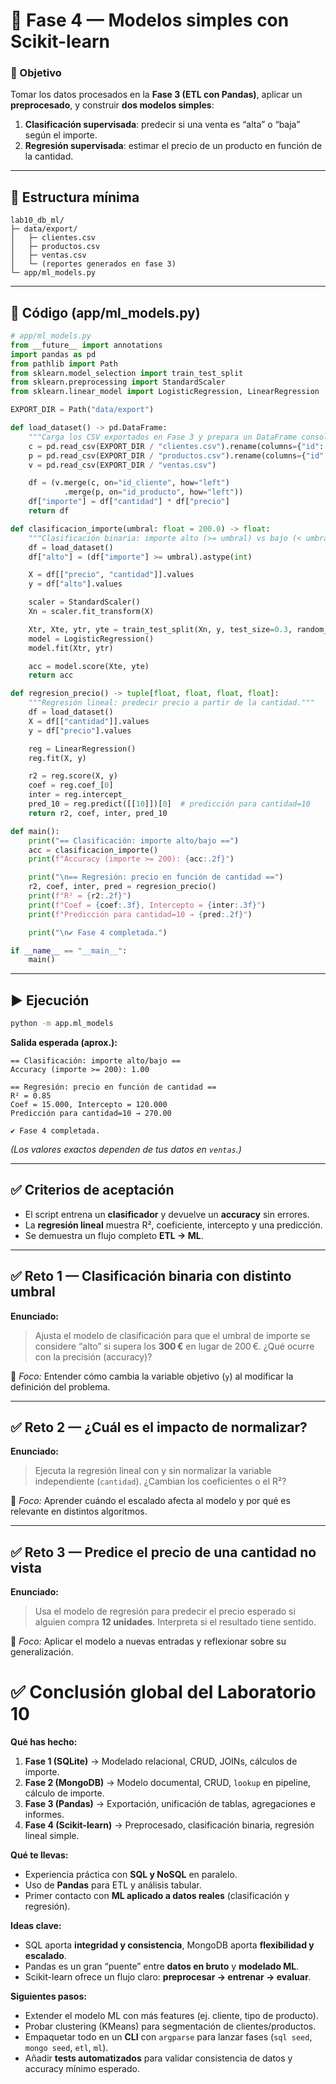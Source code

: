 # 🔹 Fase 4 — Modelos simples con Scikit-learn

### 🎯 Objetivo

Tomar los datos procesados en la **Fase 3 (ETL con Pandas)**, aplicar un **preprocesado**, y construir **dos modelos simples**:

1. **Clasificación supervisada**: predecir si una venta es “alta” o “baja” según el importe.
2. **Regresión supervisada**: estimar el precio de un producto en función de la cantidad.

---

## 🧱 Estructura mínima

```
lab10_db_ml/
├─ data/export/
│   ├─ clientes.csv
│   ├─ productos.csv
│   ├─ ventas.csv
│   └─ (reportes generados en fase 3)
└─ app/ml_models.py
```

---

## 🧭 Código (app/ml\_models.py)

```python
# app/ml_models.py
from __future__ import annotations
import pandas as pd
from pathlib import Path
from sklearn.model_selection import train_test_split
from sklearn.preprocessing import StandardScaler
from sklearn.linear_model import LogisticRegression, LinearRegression

EXPORT_DIR = Path("data/export")

def load_dataset() -> pd.DataFrame:
    """Carga los CSV exportados en Fase 3 y prepara un DataFrame consolidado."""
    c = pd.read_csv(EXPORT_DIR / "clientes.csv").rename(columns={"id": "id_cliente"})
    p = pd.read_csv(EXPORT_DIR / "productos.csv").rename(columns={"id": "id_producto", "nombre": "producto"})
    v = pd.read_csv(EXPORT_DIR / "ventas.csv")

    df = (v.merge(c, on="id_cliente", how="left")
            .merge(p, on="id_producto", how="left"))
    df["importe"] = df["cantidad"] * df["precio"]
    return df

def clasificacion_importe(umbral: float = 200.0) -> float:
    """Clasificación binaria: importe alto (>= umbral) vs bajo (< umbral)."""
    df = load_dataset()
    df["alto"] = (df["importe"] >= umbral).astype(int)

    X = df[["precio", "cantidad"]].values
    y = df["alto"].values

    scaler = StandardScaler()
    Xn = scaler.fit_transform(X)

    Xtr, Xte, ytr, yte = train_test_split(Xn, y, test_size=0.3, random_state=42)
    model = LogisticRegression()
    model.fit(Xtr, ytr)

    acc = model.score(Xte, yte)
    return acc

def regresion_precio() -> tuple[float, float, float, float]:
    """Regresión lineal: predecir precio a partir de la cantidad."""
    df = load_dataset()
    X = df[["cantidad"]].values
    y = df["precio"].values

    reg = LinearRegression()
    reg.fit(X, y)

    r2 = reg.score(X, y)
    coef = reg.coef_[0]
    inter = reg.intercept_
    pred_10 = reg.predict([[10]])[0]  # predicción para cantidad=10
    return r2, coef, inter, pred_10

def main():
    print("== Clasificación: importe alto/bajo ==")
    acc = clasificacion_importe()
    print(f"Accuracy (importe >= 200): {acc:.2f}")

    print("\n== Regresión: precio en función de cantidad ==")
    r2, coef, inter, pred = regresion_precio()
    print(f"R² = {r2:.2f}")
    print(f"Coef = {coef:.3f}, Intercepto = {inter:.3f}")
    print(f"Predicción para cantidad=10 → {pred:.2f}")

    print("\n✔ Fase 4 completada.")

if __name__ == "__main__":
    main()
```

---

## ▶️ Ejecución

```bash
python -m app.ml_models
```

**Salida esperada (aprox.):**

```
== Clasificación: importe alto/bajo ==
Accuracy (importe >= 200): 1.00

== Regresión: precio en función de cantidad ==
R² = 0.85
Coef = 15.000, Intercepto = 120.000
Predicción para cantidad=10 → 270.00

✔ Fase 4 completada.
```

*(Los valores exactos dependen de tus datos en `ventas`.)*

---

## ✅ Criterios de aceptación

* El script entrena un **clasificador** y devuelve un **accuracy** sin errores.
* La **regresión lineal** muestra R², coeficiente, intercepto y una predicción.
* Se demuestra un flujo completo **ETL → ML**.

---

## ✅ Reto 1 — Clasificación binaria con distinto umbral

**Enunciado:**

> Ajusta el modelo de clasificación para que el umbral de importe se considere “alto” si supera los **300 €** en lugar de 200 €. ¿Qué ocurre con la precisión (accuracy)?

🎯 *Foco:* Entender cómo cambia la variable objetivo (`y`) al modificar la definición del problema.

---

## ✅ Reto 2 — ¿Cuál es el impacto de normalizar?

**Enunciado:**

> Ejecuta la regresión lineal con y sin normalizar la variable independiente (`cantidad`). ¿Cambian los coeficientes o el R²?

🎯 *Foco:* Aprender cuándo el escalado afecta al modelo y por qué es relevante en distintos algoritmos.

---

## ✅ Reto 3 — Predice el precio de una cantidad no vista

**Enunciado:**

> Usa el modelo de regresión para predecir el precio esperado si alguien compra **12 unidades**. Interpreta si el resultado tiene sentido.

🎯 *Foco:* Aplicar el modelo a nuevas entradas y reflexionar sobre su generalización.



# ✅ Conclusión global del Laboratorio 10

**Qué has hecho:**

1. **Fase 1 (SQLite)** → Modelado relacional, CRUD, JOINs, cálculos de importe.
2. **Fase 2 (MongoDB)** → Modelo documental, CRUD, `lookup` en pipeline, cálculo de importe.
3. **Fase 3 (Pandas)** → Exportación, unificación de tablas, agregaciones e informes.
4. **Fase 4 (Scikit-learn)** → Preprocesado, clasificación binaria, regresión lineal simple.

**Qué te llevas:**

* Experiencia práctica con **SQL y NoSQL** en paralelo.
* Uso de **Pandas** para ETL y análisis tabular.
* Primer contacto con **ML aplicado a datos reales** (clasificación y regresión).

**Ideas clave:**

* SQL aporta **integridad y consistencia**, MongoDB aporta **flexibilidad y escalado**.
* Pandas es un gran “puente” entre **datos en bruto** y **modelado ML**.
* Scikit-learn ofrece un flujo claro: **preprocesar → entrenar → evaluar**.

**Siguientes pasos:**

* Extender el modelo ML con más features (ej. cliente, tipo de producto).
* Probar clustering (KMeans) para segmentación de clientes/productos.
* Empaquetar todo en un **CLI** con `argparse` para lanzar fases (`sql seed`, `mongo seed`, `etl`, `ml`).
* Añadir **tests automatizados** para validar consistencia de datos y accuracy mínimo esperado.
